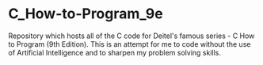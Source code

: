 # C_How-to-Program_9e
Repository which hosts all of the C code for Deitel's famous series - C How to Program (9th Edition). This is an attempt for me to code without the use of Artificial Intelligence and to sharpen my problem solving skills.

